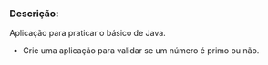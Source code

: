 ### Descrição:

Aplicação para praticar o básico de Java.

- Crie uma aplicação para validar se um número é primo ou não.
